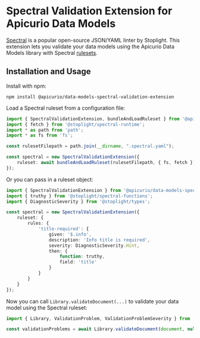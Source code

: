 # Spectral Validation Extension for Apicurio Data Models

[Spectral](https://stoplight.io/open-source/spectral/) is a popular open-source JSON/YAML linter by Stoplight.
This extension lets you validate your data models using the Apicurio Data Models library with Spectral [rulesets](https://meta.stoplight.io/docs/spectral/ZG9jOjYyMDc0NA-rulesets).

## Installation and Usage

Install with npm:

```shell
npm install @apicurio/data-models-spectral-validation-extension
```

Load a Spectral ruleset from a configuration file:

```ts
import { SpectralValidationExtension, bundleAndLoadRuleset } from '@apicurio/data-models-spectral-validation-extension';
import { fetch } from '@stoplight/spectral-runtime';
import * as path from 'path';
import * as fs from 'fs';

const rulesetFilepath = path.join(__dirname, ".spectral.yaml");

const spectral = new SpectralValidationExtension({
	ruleset: await bundleAndLoadRuleset(rulesetFilepath, { fs, fetch })
});
```

Or you can pass in a ruleset object:

```ts
import { SpectralValidationExtension } from '@apicurio/data-models-spectral-validation-extension';
import { truthy } from '@stoplight/spectral-functions';
import { DiagnosticSeverity } from '@stoplight/types';

const spectral = new SpectralValidationExtension({
	ruleset: {
		rules: {
			'title-required': {
				given: '$.info',
				description: 'Info title is required',
				severity: DiagnosticSeverity.Hint,
				then: {
					function: truthy,
					field: 'title'
				}
			}
		}
	}
});
```

Now you can call `Library.validateDocument(...)` to validate your data model using the Spectral ruleset:

```ts
import { Library, ValidationProblem, ValidationProblemSeverity } from 'apicurio-data-models';

const validationProblems = await Library.validateDocument(document, null, [spectral]);
```